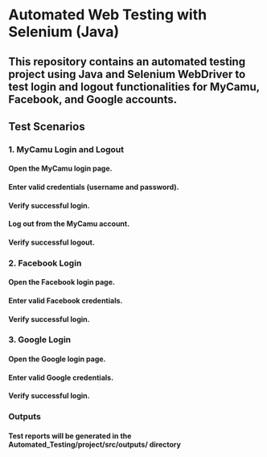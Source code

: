 # Automated Web Testing with Selenium (Java)
## This repository contains an automated testing project using Java and Selenium WebDriver to test login and logout functionalities for MyCamu, Facebook, and Google accounts.


## Test Scenarios
### 1. MyCamu Login and Logout
#### Open the MyCamu login page.
#### Enter valid credentials (username and password).
#### Verify successful login.
#### Log out from the MyCamu account.
#### Verify successful logout.
### 2. Facebook Login
#### Open the Facebook login page.
#### Enter valid Facebook credentials.
#### Verify successful login.
### 3. Google Login
#### Open the Google login page.
#### Enter valid Google credentials.
#### Verify successful login.









### Outputs
#### Test reports will be generated in the Automated_Testing/project/src/outputs/ directory

